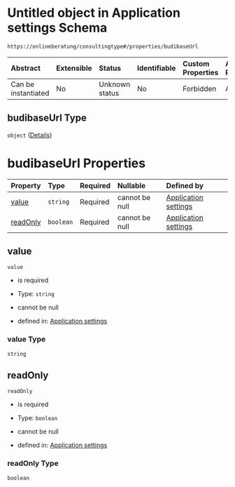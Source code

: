 # Untitled object in Application settings Schema

```txt
https://onlineberatung/consultingtype#/properties/budibaseUrl
```



| Abstract            | Extensible | Status         | Identifiable | Custom Properties | Additional Properties | Access Restrictions | Defined In                                                                     |
| :------------------ | :--------- | :------------- | :----------- | :---------------- | :-------------------- | :------------------ | :----------------------------------------------------------------------------- |
| Can be instantiated | No         | Unknown status | No           | Forbidden         | Allowed               | none                | [application-settings.json*](application-settings.json "open original schema") |

## budibaseUrl Type

`object` ([Details](application-settings-properties-budibaseurl.md))

# budibaseUrl Properties

| Property              | Type      | Required | Nullable       | Defined by                                                                                                                                                                     |
| :-------------------- | :-------- | :------- | :------------- | :----------------------------------------------------------------------------------------------------------------------------------------------------------------------------- |
| [value](#value)       | `string`  | Required | cannot be null | [Application settings](application-settings-properties-budibaseurl-properties-value.md "https://onlineberatung/consultingtype#/properties/budibaseUrl/properties/value")       |
| [readOnly](#readonly) | `boolean` | Required | cannot be null | [Application settings](application-settings-properties-budibaseurl-properties-readonly.md "https://onlineberatung/consultingtype#/properties/budibaseUrl/properties/readOnly") |

## value



`value`

*   is required

*   Type: `string`

*   cannot be null

*   defined in: [Application settings](application-settings-properties-budibaseurl-properties-value.md "https://onlineberatung/consultingtype#/properties/budibaseUrl/properties/value")

### value Type

`string`

## readOnly



`readOnly`

*   is required

*   Type: `boolean`

*   cannot be null

*   defined in: [Application settings](application-settings-properties-budibaseurl-properties-readonly.md "https://onlineberatung/consultingtype#/properties/budibaseUrl/properties/readOnly")

### readOnly Type

`boolean`
